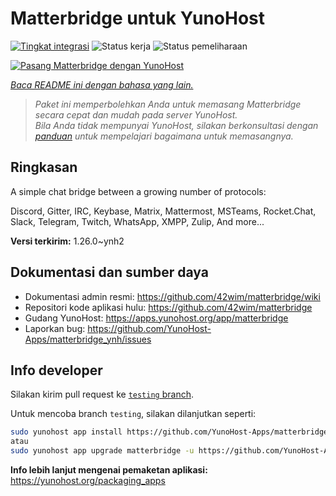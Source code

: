 <!--
N.B.: README ini dibuat secara otomatis oleh <https://github.com/YunoHost/apps/tree/master/tools/readme_generator>
Ini TIDAK boleh diedit dengan tangan.
-->

# Matterbridge untuk YunoHost

[![Tingkat integrasi](https://dash.yunohost.org/integration/matterbridge.svg)](https://ci-apps.yunohost.org/ci/apps/matterbridge/) ![Status kerja](https://ci-apps.yunohost.org/ci/badges/matterbridge.status.svg) ![Status pemeliharaan](https://ci-apps.yunohost.org/ci/badges/matterbridge.maintain.svg)

[![Pasang Matterbridge dengan YunoHost](https://install-app.yunohost.org/install-with-yunohost.svg)](https://install-app.yunohost.org/?app=matterbridge)

*[Baca README ini dengan bahasa yang lain.](./ALL_README.md)*

> *Paket ini memperbolehkan Anda untuk memasang Matterbridge secara cepat dan mudah pada server YunoHost.*  
> *Bila Anda tidak mempunyai YunoHost, silakan berkonsultasi dengan [panduan](https://yunohost.org/install) untuk mempelajari bagaimana untuk memasangnya.*

## Ringkasan

A simple chat bridge between a growing number of protocols:

Discord, Gitter, IRC, Keybase, Matrix, Mattermost, MSTeams, Rocket.Chat, Slack, Telegram, Twitch, WhatsApp, XMPP, Zulip, And more... 


**Versi terkirim:** 1.26.0~ynh2
## Dokumentasi dan sumber daya

- Dokumentasi admin resmi: <https://github.com/42wim/matterbridge/wiki>
- Repositori kode aplikasi hulu: <https://github.com/42wim/matterbridge>
- Gudang YunoHost: <https://apps.yunohost.org/app/matterbridge>
- Laporkan bug: <https://github.com/YunoHost-Apps/matterbridge_ynh/issues>

## Info developer

Silakan kirim pull request ke [`testing` branch](https://github.com/YunoHost-Apps/matterbridge_ynh/tree/testing).

Untuk mencoba branch `testing`, silakan dilanjutkan seperti:

```bash
sudo yunohost app install https://github.com/YunoHost-Apps/matterbridge_ynh/tree/testing --debug
atau
sudo yunohost app upgrade matterbridge -u https://github.com/YunoHost-Apps/matterbridge_ynh/tree/testing --debug
```

**Info lebih lanjut mengenai pemaketan aplikasi:** <https://yunohost.org/packaging_apps>
